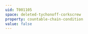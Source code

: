 ```yaml
---
uid: T001105
space: deleted-tychonoff-corkscrew
property: countable-chain-condition
value: false
---
```

